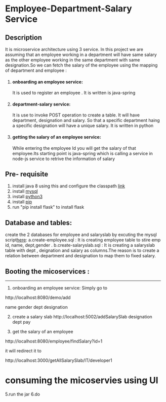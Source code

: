 
# Employee-Department-Salary Service
## Description
It is microservice architecture using 3 service. In this project we are assuming that an employee working in a department will have same salary as the other employee working in the same department with same designation.So we can fetch the salary of the employee using the mapping of department and employee :
1) #### onboarding an employee service: 
   It is used to register an employee . It is written is java-spring
2) #### department-salary service:
   It is use to invoke POST operation to create a table. It will have department, designation and salary. So that a specific department haing a specific designation will have a unique salary. It is written in python
3) #### getting the salary of an employee service: 
   While entering the employee Id you will get the salary of that employee.Its starting point is java-spring which is calling a service    in node-js service to retrive the information of salary


## Pre- requisite 
1)  install java 8 using this and configure the classpath [link](http://www.oracle.com/technetwork/java/javase/downloads/jdk8-downloads-2133151.html)
2) install [mysql](https://dev.mysql.com/downloads/mysql/)
3) install [python3](https://www.python.org/downloads/)
4) install [pip](https://pip.pypa.io/en/stable/installing/)
5) run "pip install flask" to install flask 

## Database and tables:
create the 2 databases for employee and salaryslab by excuting the mysql script[here](https://github.com/satyamsah/microservice/tree/master/sqlscript):
a.create-employee.sql : It is creating employee table to stire emp id, name, dept,gender . 
b.create-salaryslab.sql : It is creating a salaryslab table with dept , deignation and salary as columns.The reason is to create a relation between department and designation to map them to fixed salary.


## Booting the micoservices :


--- 

1. onboarding an employee service: Simply go to 

http://localhost:8080/demo/add

name
gender
dept
designation

2. create a salary slab
http://localhost:5002/addSalarySlab
designation
dept
pay

3. get the salary of an employee


http://localhost:8080/employee/findSalary?id=1

it will redirect it to 

http://localhost:3000/getAllSalarySlab/IT/developer1

# consuming the micoservies using UI


5.run the jar 
6.do 
